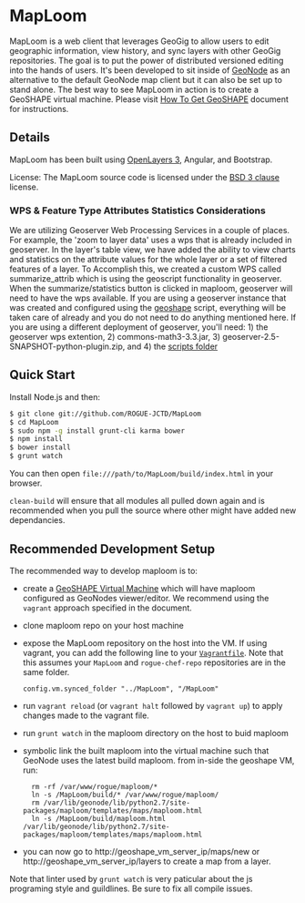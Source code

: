 MapLoom
============

MapLoom is a web client that leverages GeoGig to allow users to edit geographic information, view history, and sync layers with other GeoGig repositories.  The goal is to put the power of distributed versioned editing into the hands of users.  It's been developed to sit inside of [GeoNode](http://geonode.org) as an alternative to the default GeoNode map client but it can also be set up to stand alone. The best way to see MapLoom in action is to create a GeoSHAPE virtual machine. Please visit [How To Get GeoSHAPE](https://docs.google.com/document/d/1KMpk6dXuqvwfEi0pfRpaGY62j6ikoYtpYUPU0sJQAmk) document for instructions.

## Details

MapLoom has been built using [OpenLayers 3](http://ol3js.org), Angular, and Bootstrap.  

License: The MapLoom source code is licensed under the [BSD 3 clause](http://opensource.org/licenses/BSD-3-Clause) license. 

### WPS & Feature Type Attributes Statistics Considerations
We are utilizing Geoserver Web Processing Services in a couple of places. For example, the 'zoom to layer data' uses a wps that is already included in geoserver. In the layer's table view, we have added the ability to view charts and statistics on the attribute values for the whole layer or a set of filtered features of a layer. To Accomplish this, we created a custom WPS called summarize_attrib which is using the geoscript functionality in geoserver. When the summarize/statistics button is clicked in maploom, geoserver will need to have the wps available. If you are using a geoserver instance that was created and configured using the [geoshape](http://www.geoshape.org) script, everything will be taken care of already and you do not need to do anything mentioned here. If you are using a different deployment of geoserver, you'll need: 1) the geoserver wps extention, 2) commons-math3-3.3.jar, 3) geoserver-2.5-SNAPSHOT-python-plugin.zip, and 4) the [scripts folder](https://github.com/ROGUE-JCTD/geoserver_data/blob/master/scripts)

## Quick Start
Install Node.js and then:

```sh
$ git clone git://github.com/ROGUE-JCTD/MapLoom
$ cd MapLoom
$ sudo npm -g install grunt-cli karma bower
$ npm install
$ bower install
$ grunt watch
```
You can then open `file:///path/to/MapLoom/build/index.html` in your browser.

```clean-build``` will ensure that all modules all pulled down again and is recommended when you pull the source where other might have added new dependancies. 

## Recommended Development Setup
The recommended way to develop maploom is to:

- create a [GeoSHAPE Virtual Machine](https://docs.google.com/document/d/1KMpk6dXuqvwfEi0pfRpaGY62j6ikoYtpYUPU0sJQAmk) which will have maploom configured as GeoNodes viewer/editor. We recommend using the ```vagrant``` approach specified in the document.
- clone maploom repo on your host machine
- expose the MapLoom repository on the host into the VM.  If using vagrant, you can add the following line to your [```Vagrantfile```](https://github.com/ROGUE-JCTD/rogue-chef-repo/blob/master/Vagrantfile#L70). Note that this assumes your `MapLoom` and `rogue-chef-repo` repositories are in the same folder.

   ```config.vm.synced_folder "../MapLoom", "/MapLoom"```

- run ```vagrant reload``` (or `vagrant halt` followed by `vagrant up`) to apply changes made to the vagrant file.
- run ```grunt watch``` in the maploom directory on the host to buid maploom
- symbolic link the built maploom into the virtual machine such that GeoNode uses the latest build maploom. from in-side the geoshape VM, run:
    ```
      rm -rf /var/www/rogue/maploom/*
      ln -s /MapLoom/build/* /var/www/rogue/maploom/
      rm /var/lib/geonode/lib/python2.7/site-packages/maploom/templates/maps/maploom.html
      ln -s /MapLoom/build/maploom.html /var/lib/geonode/lib/python2.7/site-packages/maploom/templates/maps/maploom.html
    ```

- you can now go to http://geoshape_vm_server_ip/maps/new or http://geoshape_vm_server_ip/layers to create a map from a layer. 

Note that linter used by `grunt watch` is very paticular about the js programing style and guildlines. Be sure to fix all compile issues. 
